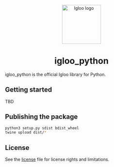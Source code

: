 <p align="center">
  <img src="https://github.com/IglooCloud/igloo.py/blob/master/IglooLogo.png" alt="Igloo logo" width="128"/>
</p>

<h1 align="center">igloo_python</h1>

igloo_python is the official Igloo library for Python.

## Getting started

TBD

## Publishing the package

```bash
python3 setup.py sdist bdist_wheel
twine upload dist/*
```

## License

See the [license](https://raw.githubusercontent.com/IglooCloud/igloo_python/master/LICENSE) file for license rights and limitations.
